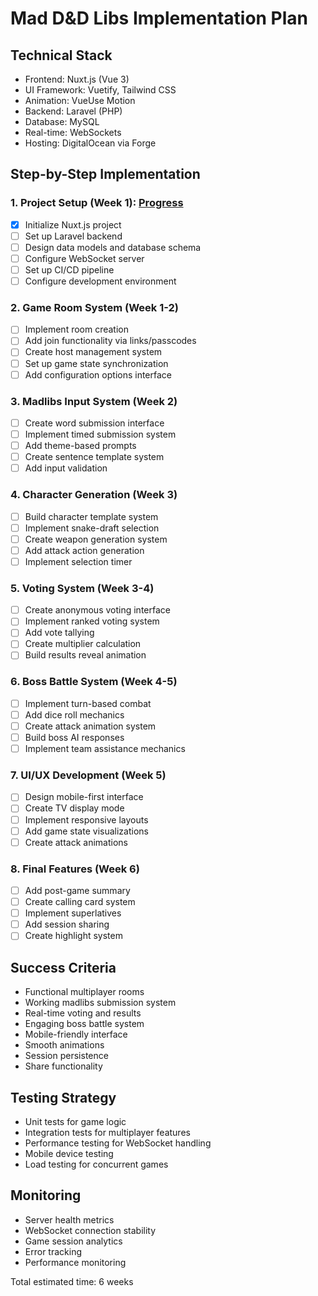 # Mad D&D Libs Implementation Plan

## Technical Stack

- Frontend: Nuxt.js (Vue 3)
- UI Framework: Vuetify, Tailwind CSS
- Animation: VueUse Motion
- Backend: Laravel (PHP)
- Database: MySQL
- Real-time: WebSockets
- Hosting: DigitalOcean via Forge

## Step-by-Step Implementation

### 1. Project Setup (Week 1): [Progress](./Step-1-Progress.md)

- [x] Initialize Nuxt.js project
- [ ] Set up Laravel backend
- [ ] Design data models and database schema
- [ ] Configure WebSocket server
- [ ] Set up CI/CD pipeline
- [ ] Configure development environment

### 2. Game Room System (Week 1-2)

- [ ] Implement room creation
- [ ] Add join functionality via links/passcodes
- [ ] Create host management system
- [ ] Set up game state synchronization
- [ ] Add configuration options interface

### 3. Madlibs Input System (Week 2)

- [ ] Create word submission interface
- [ ] Implement timed submission system
- [ ] Add theme-based prompts
- [ ] Create sentence template system
- [ ] Add input validation

### 4. Character Generation (Week 3)

- [ ] Build character template system
- [ ] Implement snake-draft selection
- [ ] Create weapon generation system
- [ ] Add attack action generation
- [ ] Implement selection timer

### 5. Voting System (Week 3-4)

- [ ] Create anonymous voting interface
- [ ] Implement ranked voting system
- [ ] Add vote tallying
- [ ] Create multiplier calculation
- [ ] Build results reveal animation

### 6. Boss Battle System (Week 4-5)

- [ ] Implement turn-based combat
- [ ] Add dice roll mechanics
- [ ] Create attack animation system
- [ ] Build boss AI responses
- [ ] Implement team assistance mechanics

### 7. UI/UX Development (Week 5)

- [ ] Design mobile-first interface
- [ ] Create TV display mode
- [ ] Implement responsive layouts
- [ ] Add game state visualizations
- [ ] Create attack animations

### 8. Final Features (Week 6)

- [ ] Add post-game summary
- [ ] Create calling card system
- [ ] Implement superlatives
- [ ] Add session sharing
- [ ] Create highlight system

## Success Criteria

- Functional multiplayer rooms
- Working madlibs submission system
- Real-time voting and results
- Engaging boss battle system
- Mobile-friendly interface
- Smooth animations
- Session persistence
- Share functionality

## Testing Strategy

- Unit tests for game logic
- Integration tests for multiplayer features
- Performance testing for WebSocket handling
- Mobile device testing
- Load testing for concurrent games

## Monitoring

- Server health metrics
- WebSocket connection stability
- Game session analytics
- Error tracking
- Performance monitoring

Total estimated time: 6 weeks
